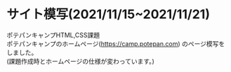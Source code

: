 # サイト模写(2021/11/15~2021/11/21)

ポテパンキャンプHTML,CSS課題  
ポテパンキャンプのホームページ(https://camp.potepan.com) のページ模写をしました。  
(課題作成時とホームページの仕様が変わっています。)  

